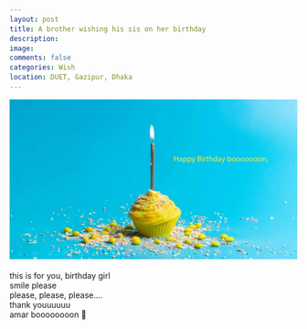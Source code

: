 ```yaml
---
layout: post
title: A brother wishing his sis on her birthday
description: 
image:
comments: false
categories: Wish
location: DUET, Gazipur, Dhaka
---
```


<img src="/images/posts_images/hbd_sister.jpg" alt="brother wising his sister on birthday">
<br><br>
this is for you, birthday girl <br>
smile please <br>
please, please, please.... <br>
thank youuuuuu <br>
amar boooooooon 🥰

